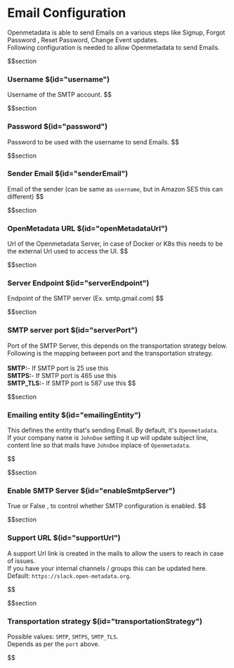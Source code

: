 # Email Configuration

Openmetadata is able to send Emails on a various steps like Signup, Forgot Password , Reset Password, Change Event updates.
<br/>
Following configuration is needed to allow Openmetadata to send Emails.

$$section

### Username $(id="username")

Username of the SMTP account.
$$

$$section

### Password $(id="password")

Password to be used with the username to send Emails.
$$

$$section

### Sender Email $(id="senderEmail")

Email of the sender (can be same as `username`, but in Amazon SES this can different)
$$

$$section

### OpenMetadata URL $(id="openMetadataUrl")

Url of the Openmetadata Server, in case of Docker or K8s this needs to be the external Url used to access the UI.
$$

$$section

### Server Endpoint $(id="serverEndpoint")

Endpoint of the SMTP server (Ex. smtp.gmail.com)
$$

$$section

### SMTP server port $(id="serverPort")

Port of the SMTP Server, this depends on the transportation strategy below.
Following is the mapping between port and the transportation strategy.
<br/>
<br/>
**SMTP:**- If SMTP port is 25 use this
<br/>
**SMTPS:**- If SMTP port is 465 use this
<br/>
**SMTP_TLS:**- If SMTP port is 587 use this
$$

$$section

### Emailing entity $(id="emailingEntity")

This defines the entity that's sending Email. By default, it's `Openmetadata`.
<br/>
If your company name is `JohnDoe` setting it up will update subject line, content line so that mails have `JohnDoe` inplace of `Openmetadata`.

$$

$$section

### Enable SMTP Server $(id="enableSmtpServer")

True or False , to control whether SMTP configuration is enabled.
$$

$$section

### Support URL $(id="supportUrl")

A support Url link is created in the mails to allow the users to reach in case of issues.
<br/>
If you have your internal channels / groups this can be updated here.
<br/>
Default: `https://slack.open-metadata.org`.

$$

$$section

### Transportation strategy $(id="transportationStrategy")

Possible values: `SMTP`, `SMTPS`, `SMTP_TLS`. <br/> Depends as per the `port` above.

$$
